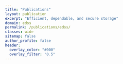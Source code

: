 ```yaml
---
title: "Publications"
layout: publication
excerpt: "Efficient, dependable, and secure storage"
domain: edss
permalink: /publications/edss/
classes: wide
sitemap: false
author_profile: false
header:
  overlay_color: "#000"
  overlay_filter: "0.5"
---
```

